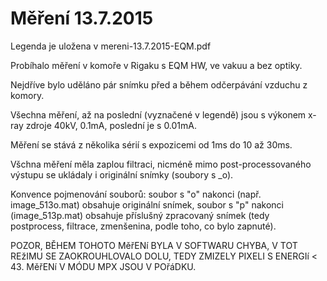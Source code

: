 Měření 13.7.2015
================

Legenda je uložena v mereni-13.7.2015-EQM.pdf

Probíhalo měření v komoře v Rigaku s EQM HW, ve vakuu a bez optiky.

Nejdříve bylo uděláno pár snímku před a během odčerpávání vzduchu z komory.

Všechna měření, až na poslední (vyznačené v legendě) jsou s výkonem x-ray zdroje 40kV, 0.1mA, poslední je s 0.01mA.

Měření se stává z několika sérií s expozicemi od 1ms do 10 až 30ms.

Všchna měření měla zaplou filtraci, nicméně mimo post-processovaného výstupu se ukládaly i originální snímky (soubory s _o).

Konvence pojmenování souborů: soubor s "o" nakonci (např. image_513o.mat) obsahuje originální snímek, soubor s "p" nakonci (image_513p.mat) obsahuje příslušný zpracovaný snímek (tedy postprocess, filtrace, zmenšenina, podle toho, co bylo zapnuté).

POZOR, BĚHEM TOHOTO MěřENí BYLA V SOFTWARU CHYBA, V TOT REžIMU SE ZAOKROUHLOVALO DOLU, TEDY ZMIZELY PIXELI S ENERGIí < 43. MěřENí V MÓDU MPX JSOU V POřáDKU.
